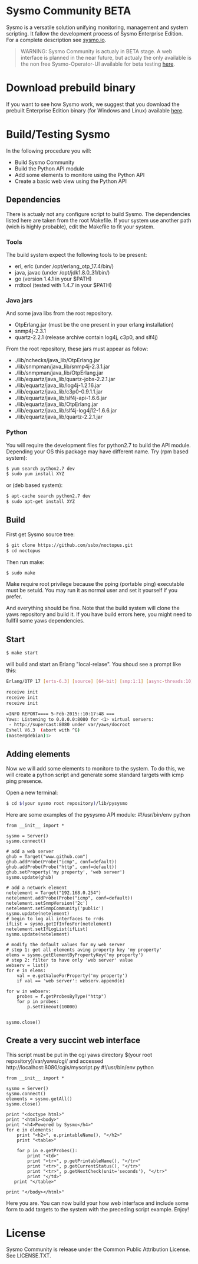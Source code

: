 # Sysmo Community BETA
Sysmo is a versatile solution unifying monitoring, management and system
scripting. It fallow the development process of Sysmo Enterprise Edition.
For a complete description see [sysmo.io](sysmo.io).

> WARNING: Sysmo Community is actualy in BETA stage. A web interface is
> planned in the near future, but actualy the only available is the
> non free Sysmo-Operator-UI available for beta testing [here](sysmo.io).

# Download prebuild binary
If you want to see how Sysmo work, we suggest that you download the prebuilt
Enterprise Edition binary (for Windows and Linux) available [here](sysmo.io).

# Build/Testing Sysmo

In the following procedure you will:
* Build Sysmo Community
* Build the Python API module
* Add some elements to monitore using the Python API
* Create a basic web view using the Python API


## Dependencies
There is actualy not any configure script to build Sysmo. The dependencies
listed here are taken from the root Makefile. If your system use another path
(wich is highly probable), edit the Makefile to fit your system.

### Tools
The build system expect the following tools to be present:
* erl, erlc (under /opt/erlang_otp_17.4/bin/)
* java, javac (under /opt/jdk1.8.0_31/bin/)
* go (version 1.4.1 in your $PATH)
* rrdtool (tested with 1.4.7 in your $PATH)

### Java jars
And some java libs from the root repository.
* OtpErlang.jar (must be the one present in your erlang installation)
* snmp4j-2.3.1
* quartz-2.2.1 (release archive contain log4j, c3p0, and slf4j)

From the root repository, these jars must appear as follow:
* ./lib/nchecks/java_lib/OtpErlang.jar
* ./lib/snmpman/java_lib/snmp4j-2.3.1.jar
* ./lib/snmpman/java_lib/OtpErlang.jar
* ./lib/equartz/java_lib/quartz-jobs-2.2.1.jar
* ./lib/equartz/java_lib/log4j-1.2.16.jar
* ./lib/equartz/java_lib/c3p0-0.9.1.1.jar
* ./lib/equartz/java_lib/slf4j-api-1.6.6.jar
* ./lib/equartz/java_lib/OtpErlang.jar
* ./lib/equartz/java_lib/slf4j-log4j12-1.6.6.jar
* ./lib/equartz/java_lib/quartz-2.2.1.jar

### Python
You will require the development files for python2.7 to build the API module.
Depending your OS this package may have different name.
Try (rpm based system):
```sh
$ yum search python2.7 dev
$ sudo yum install XYZ
```
or (deb based system):
```sh
$ apt-cache search python2.7 dev
$ sudo apt-get install XYZ
```

## Build

First get Sysmo source tree:
```sh
$ git clone https://github.com/ssbx/noctopus.git
$ cd noctopus
```

Then run make:
```sh
$ sudo make
```
Make require root privilege because the pping (portable ping) executable must be
setuid. You may run it as normal user and set it yourself if you prefer.

And everything should be fine. Note that the build system will clone the yaws
repository and build it. If you have build errors here, you might need to
fullfil some yaws dependencies.

## Start
```sh
$ make start
```
will build and start an Erlang "local-relase". You shoud see a prompt like this:

```sh
Erlang/OTP 17 [erts-6.3] [source] [64-bit] [smp:1:1] [async-threads:10] [hipe] [kernel-poll:false]

receive init
receive init
receive init

=INFO REPORT==== 5-Feb-2015::10:17:48 ===
Yaws: Listening to 0.0.0.0:8080 for <1> virtual servers:
 - http://supercast:8080 under var/yaws/docroot
Eshell V6.3  (abort with ^G)
(master@debian)1> 
```

## Adding elements
Now we will add some elements to monitore to the system. To do this, we will create a python script
and generate some standard targets with icmp ping presence.

Open a new terminal:
```sh
$ cd $(your sysmo root repository)/lib/pysysmo
```

Here are some examples of the pysysmo API module:
	#!/usr/bin/env python
	
	from __init__ import *
	
	sysmo = Server()
	sysmo.connect()
	
	# add a web server
	ghub = Target("www.github.com")
	ghub.addProbe(Probe("icmp", conf=default))
	ghub.addProbe(Probe("http", conf=default))
	ghub.setProperty('my property', 'web server')
	sysmo.update(ghub)
	
	# add a network element
	netelement = Target("192.168.0.254")
	netelement.addProbe(Probe("icmp", conf=default))
	netelement.setSnmpVersion('2c')
	netelement.setSnmpCommunity('public')
	sysmo.update(netelement)
	# begin to log all interfaces to rrds
	ifList = sysmo.getIfInfosFor(netelement)
	netelement.setIfLogList(ifList)
	sysmo.update(netelement)

	# modify the default values for my web server
	# step 1: get all elements aving property key 'my property'
	elems = sysmo.getElementByPropertyKey('my property')
	# step 2: filter to have only 'web server' value
	webserv = list()
	for e in elems:
		val = e.getValueForProperty('my property')
		if val == 'web server': webserv.append(e)
	
	for w in webserv:
		probes = f.getProbesByType("http")
		for p in probes:
			p.setTimeout(10000)
	
	
	sysmo.close()
	

## Create a very succint web interface
This script must be put in the cgi yaws directory $(your root repository)/var/yaws/cgi/
and accessed http://localhost:8080/cgis/myscript.py
	#!/usr/bin/env python
	
	from __init__ import *
	
	sysmo = Server()
	sysmo.connect()
	elements = sysmo.getAll()
	sysmo.close()
	
	print "<doctype html>"
	print "<html><body>"
	print "<h4>Powered by Sysmo</h4>"
	for e in elements:
	    print "<h2>", e.printableName(), "</h2>"
	    print "<table>"
	
	    for p in e.getProbes():
	        print "<td>"
	        print "<tr>", p.getPrintableName(), "</tr>"
	        print "<tr>", p.getCurrentStatus(), "</tr>"
	        print "<tr>", p.getNextCheck(unit='seconds'), "</tr>"
	        print "</td>"
	   print "</table>"
	    
	print "</body></html>"

Here you are. You can now build your how web interface and include some form to add
targets to the system with the preceding script example. Enjoy!


# License
Sysmo Community is release under the Common Public Attribution License. See LICENSE.TXT.
